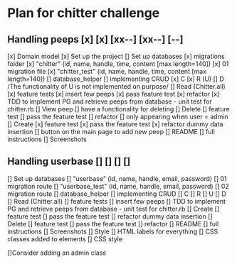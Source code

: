 # Plan for chitter challenge
## Handling peeps [x] [x] [xx--] [xx--] [--]
  [x] Domain model
  [x] Set up the project
  [] Set up databases
    [x] migrations folder
    [x] "chitter" (id, name, handle, time, content [max length=140])
      [x] 01 migration file
    [x] "chitter_test" (id, name, handle, time, content [max length=140])
    [] database_helper
  [] implementing CRUD
    [x] C [x] R (U) [] D
    /The functionality of U is not implemented on purpose/
    [] Read (Chitter.all)
      [x] feature tests
      [x] insert few peeps
      [x] pass feature test
      [x] refactor
      [x] TDD to implement PG and retrieve peeps from database - unit test for chitter.rb
      [] View peep
            [] have a functionality for deleting
              [] Delete
                [] feature test
                [] pass the feature test
                [] refactor
            [] only appearing when user = admin
    [] Create
      [x] feature test
      [x] pass the feature test
      [x] refactor dummy data insertion
      [] button on the main page to add new peep
  [] README
    [] full instructions
    [] Screenshots
## Handling userbase [] [] [] []
[] Set up databases
  [] "userbase" (id, name, handle, email, password)
    [] 01 migration route
  [] "userbase_test" (id, name, handle, email, password)
    [] 02 migration route
  [] database_helper
[] implementing CRUD
  [] C [] R [] U [] D
  [] Read (Chitter.all)
    [] feature tests
    [] insert few peeps
    [] TDD to implement PG and retrieve peeps from database - unit test for chitter.rb
  [] Create
    [] feature test
    [] pass the feature test
    [] refactor dummy data insertion
  [] Delete
    [] feature test
    [] pass the feature test
    [] refactor
[] README
  [] full instructions
  [] Screenshots
[] Style
  [] HTML labels for everything
  [] CSS classes added to elements
  [] CSS style

[]Consider adding an admin class
